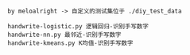 `by meloalright -> 自定义的测试集位于 ./diy_test_data`   
   
   
   
`handwrite-logistic.py 逻辑回归-识别手写数字`       
`handwrite-nn.py 最邻近-识别手写数字`    
`handwrite-kmeans.py K均值-识别手写数字`    